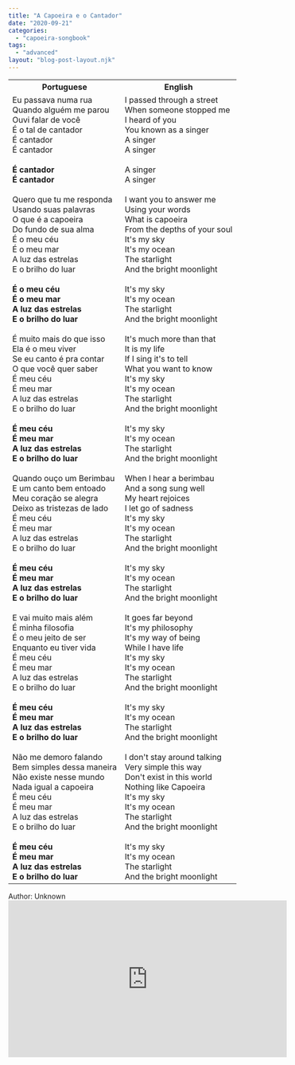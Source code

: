 ```yaml
---
title: "A Capoeira e o Cantador"
date: "2020-09-21"
categories: 
  - "capoeira-songbook"
tags: 
  - "advanced"
layout: "blog-post-layout.njk"
---
```


<table class="capoeira-table">
    <tr class="header-row">
        <th>Portuguese</th>
        <th>English</th>
    </tr>
    <tr>
        <td>Eu passava numa rua<br>
        Quando alguém me parou<br>
        Ouvi falar de você<br>
        É o tal de cantador<br>
        É cantador<br>
        É cantador<br>
        <br>
        <strong>É cantador<br>
        É cantador</strong><br>
        <br>
        Quero que tu me responda<br>
        Usando suas palavras<br>
        O que é a capoeira<br>
        Do fundo de sua alma<br>
        É o meu céu<br>
        É o meu mar<br>
        A luz das estrelas<br>
        E o brilho do luar<br>
        <br>
        <strong>É o meu céu<br>
        É o meu mar<br>
        A luz das estrelas<br>
        E o brilho do luar</strong><br>
        <br>
        É muito mais do que isso<br>
        Ela é o meu viver<br>
        Se eu canto é pra contar<br>
        O que você quer saber<br>
        É meu céu<br>
        É meu mar<br>
        A luz das estrelas<br>
        E o brilho do luar<br>
        <br>
        <strong>É meu céu<br>
        É meu mar<br>
        A luz das estrelas<br>
        E o brilho do luar</strong><br>
        <br>
        Quando ouço um Berimbau<br>
        E um canto bem entoado<br>
        Meu coração se alegra<br>
        Deixo as tristezas de lado<br>
        É meu céu<br>
        É meu mar<br>
        A luz das estrelas<br>
        E o brilho do luar<br>
        <br>
        <strong>É meu céu<br>
        É meu mar<br>
        A luz das estrelas<br>
        E o brilho do luar</strong><br>
        <br>
        E vai muito mais além<br>
        É minha filosofia<br>
        É o meu jeito de ser<br>
        Enquanto eu tiver vida<br>
        É meu céu<br>
        É meu mar<br>
        A luz das estrelas<br>
        E o brilho do luar<br>
        <br>
        <strong>É meu céu<br>
        É meu mar<br>
        A luz das estrelas<br>
        E o brilho do luar</strong><br>
        <br>
        Não me demoro falando<br>
        Bem simples dessa maneira<br>
        Não existe nesse mundo<br>
        Nada igual a capoeira<br>
        É meu céu<br>
        É meu mar<br>
        A luz das estrelas<br>
        E o brilho do luar<br>
        <br>
        <strong>É meu céu<br>
        É meu mar<br>
        A luz das estrelas<br>
        E o brilho do luar</strong></td>
        <td>I passed through a street<br>
        When someone stopped me<br>
        I heard of you<br>
        You known as a singer<br>
        A singer<br>
        A singer<br>
        <br>
        A singer<br>
        A singer<br>
        <br>
        I want you to answer me<br>
        Using your words<br>
        What is capoeira<br>
        From the depths of your soul<br>
        It's my sky<br>
        It's my ocean<br>
        The starlight<br>
        And the bright moonlight<br>
        <br>
        It's my sky<br>
        It's my ocean<br>
        The starlight<br>
        And the bright moonlight<br>
        <br>
        It's much more than that<br>
        It is my life<br>
        If I sing it's to tell<br>
        What you want to know<br>
        It's my sky<br>
        It's my ocean<br>
        The starlight<br>
        And the bright moonlight<br>
        <br>
        It's my sky<br>
        It's my ocean<br>
        The starlight<br>
        And the bright moonlight<br>
        <br>
        When I hear a berimbau<br>
        And a song sung well<br>
        My heart rejoices<br>
        I let go of sadness<br>
        It's my sky<br>
        It's my ocean<br>
        The starlight<br>
        And the bright moonlight<br>
        <br>
        It's my sky<br>
        It's my ocean<br>
        The starlight<br>
        And the bright moonlight<br>
        <br>
        It goes far beyond<br>
        It's my philosophy<br>
        It's my way of being<br>
        While I have life<br>
        It's my sky<br>
        It's my ocean<br>
        The starlight<br>
        And the bright moonlight<br>
        <br>
        It's my sky<br>
        It's my ocean<br>
        The starlight<br>
        And the bright moonlight<br>
        <br>
        I don't stay around talking<br>
        Very simple this way<br>
        Don't exist in this world<br>
        Nothing like Capoeira<br>
        It's my sky<br>
        It's my ocean<br>
        The starlight<br>
        And the bright moonlight<br>
        <br>
        It's my sky<br>
        It's my ocean<br>
        The starlight<br>
        And the bright moonlight</td>
    </tr>
</table>

<figcaption>
Author: Unknown
</figcaption>

<iframe width="560" height="315" src="https://www.youtube.com/embed/ZmNsX6BWdKk" title="YouTube video player" frameborder="0" allow="accelerometer; autoplay; clipboard-write; encrypted-media; gyroscope; picture-in-picture" allowfullscreen></iframe>